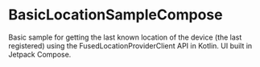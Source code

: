 # BasicLocationSampleCompose
Basic sample for getting the last known location of the device (the last registered) using the FusedLocationProviderClient API in Kotlin. UI built in Jetpack Compose.
